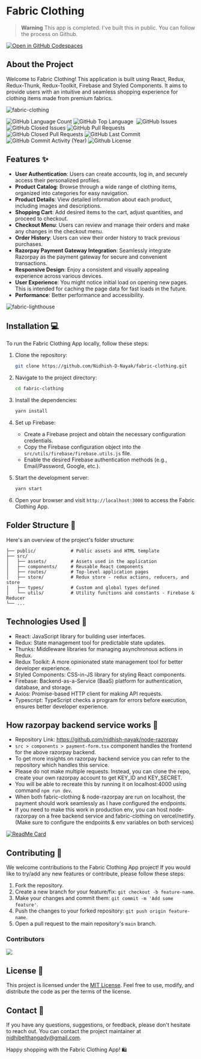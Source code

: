 # Fabric Clothing

> **Warning**
> This app is completed. I've built this in public. You can follow the process on Github.

[![Open in GitHub Codespaces](https://github.com/codespaces/badge.svg)](https://codespaces.new/Nidhish-D-Nayak/fabric-clothing/tree/main)


## About the Project

Welcome to Fabric Clothing! This application is built using React, Redux, Redux-Thunk, Redux-Toolkit, Firebase and Styled Components. It aims to provide users with an intuitive and seamless shopping experience for clothing items made from premium fabrics.

![fabric-clothing](https://github.com/nidhish-nayak/fabric-clothing/assets/76598208/0536f18b-8922-42d6-b0f6-1a8d02c732fa)

<p align="left">
  
  <img alt="GitHub Language Count" src="https://img.shields.io/github/languages/count/nidhish-nayak/fabric-clothing" />
  <img alt="GitHub Top Language" src="https://img.shields.io/github/languages/top/nidhish-nayak/fabric-clothing" />
  <img alt="" src="https://img.shields.io/github/repo-size/nidhish-nayak/fabric-clothing" />
  <img alt="GitHub Issues" src="https://img.shields.io/github/issues/nidhish-nayak/fabric-clothing" />
  <img alt="GitHub Closed Issues" src="https://img.shields.io/github/issues-closed/nidhish-nayak/fabric-clothing" />
  <img alt="GitHub Pull Requests" src="https://img.shields.io/github/issues-pr/nidhish-nayak/fabric-clothing" />
  <img alt="GitHub Closed Pull Requests" src="https://img.shields.io/github/issues-pr-closed/nidhish-nayak/fabric-clothing" />
  <img alt="GitHub Last Commit" src="https://img.shields.io/github/last-commit/nidhish-nayak/fabric-clothing" />
  <img alt="GitHub Commit Activity (Year)" src="https://img.shields.io/github/commit-activity/y/nidhish-nayak/fabric-clothing" />
  <img alt="Github License" src="https://img.shields.io/github/license/nidhish-nayak/fabric-clothing" />

</p>

## Features ✨

- **User Authentication**: Users can create accounts, log in, and securely access their personalized profiles.
- **Product Catalog**: Browse through a wide range of clothing items, organized into categories for easy navigation.
- **Product Details**: View detailed information about each product, including images and descriptions.
- **Shopping Cart**: Add desired items to the cart, adjust quantities, and proceed to checkout.
- **Checkout Menu**: Users can review and manage their orders and make any changes in the checkout menu.
- **Order History**: Users can view their order history to track previous purchases.
- **Razorpay Payment Gateway Integration**: Seamlessly integrate Razorpay as the payment gateway for secure and convenient transactions.
- **Responsive Design**: Enjoy a consistent and visually appealing experience across various devices.
- **User Experience**: You might notice initial load on opening new pages. This is intended for caching the page data for fast loads in the future.
- **Performance**: Better performance and accessibility.

![fabric-lighthouse](https://github.com/nidhish-nayak/fabric-clothing/assets/76598208/26718db1-1ef1-4bcc-865c-a1c39e643187)

## Installation 💻

To run the Fabric Clothing App locally, follow these steps:

1. Clone the repository:

   ```bash
   git clone https://github.com/Nidhish-D-Nayak/fabric-clothing.git
   ```

2. Navigate to the project directory:

   ```bash
   cd fabric-clothing
   ```

3. Install the dependencies:

   ```bash
   yarn install
   ```

4. Set up Firebase:

   - Create a Firebase project and obtain the necessary configuration credentials.
   - Copy the Firebase configuration object into the `src/utils/firebase/firebase.utils.js` file.
   - Enable the desired Firebase authentication methods (e.g., Email/Password, Google, etc.).

5. Start the development server:

   ```bash
   yarn start
   ```

6. Open your browser and visit `http://localhost:3000` to access the Fabric Clothing App.

## Folder Structure 📂

Here's an overview of the project's folder structure:

```
├── public/             # Public assets and HTML template
├── src/
│   ├── assets/         # Assets used in the application
│   ├── components/     # Reusable React components
│   ├── routes/         # Top-level application pages
│   ├── store/          # Redux store - redux actions, reducers, and store
|   ├── types/          # Custom and global types defined
│   └── utils/          # Utility functions and constants - Firebase & Reducer
└── ...
```

## Technologies Used 🔧

- React: JavaScript library for building user interfaces.
- Redux: State management tool for predictable state updates.
- Thunks: Middleware libraries for managing asynchronous actions in Redux.
- Redux Toolkit: A more opinionated state management tool for better developer experience.
- Styled Components: CSS-in-JS library for styling React components.
- Firebase: Backend-as-a-Service (BaaS) platform for authentication, database, and storage.
- Axios: Promise-based HTTP client for making API requests.
- Typescript: TypeScript checks a program for errors before execution, ensures better developer experience.

## How razorpay backend service works 🔌

- Repository Link: https://github.com/nidhish-nayak/node-razorpay
- `src > components > payment-form.tsx` component handles the frontend for the above razorpay backend.
- To get more insights on razorpay backend service you can refer to the repository which handles this service.
- Please do not make multiple requests. Instead, you can clone the repo, create your own razorpay account to get KEY_ID and KEY_SECRET.
- You will be able to recreate this by running it on localhost:4000 using command `npm run dev`.
- When both fabric-clothing & node-razorpay are run on localhost, the payment should work seamlessly as I have configured the endpoints.
- If you need to make this work in production env, you can host node-razorpay on a free backend service and fabric-clothing on vercel/netlify. (Make sure to configure the endpoints & env variables on both services)

[![ReadMe Card](https://github-readme-stats.vercel.app/api/pin/?username=nidhish-nayak&repo=node-razorpay)](https://github.com/nidhish-nayak/node-razorpay)

## Contributing 🤝

We welcome contributions to the Fabric Clothing App project! If you would like to try/add any new features or contribute, please follow these steps:

1. Fork the repository.
2. Create a new branch for your feature/fix: `git checkout -b feature-name`.
3. Make your changes and commit them: `git commit -m 'Add some feature'`.
4. Push the changes to your forked repository: `git push origin feature-name`.
5. Open a pull request to the main repository's `main` branch.

### Contributors

<a href="https://github.com/nidhish-nayak/fabric-clothing/graphs/contributors">
  <img src="https://contrib.rocks/image?repo=nidhish-nayak/fabric-clothing" />
</a>

## License 📝

This project is licensed under the [MIT License](LICENSE). Feel free to use, modify, and distribute the code as per the terms of the license.

## Contact 💬

If you have any questions, suggestions, or feedback, please don't hesitate to reach out. You can contact the project maintainer at [nidhibelthangady@gmail.com](mailto:nidhibelthangady@gmail.com).

Happy shopping with the Fabric Clothing App! 🛍️
